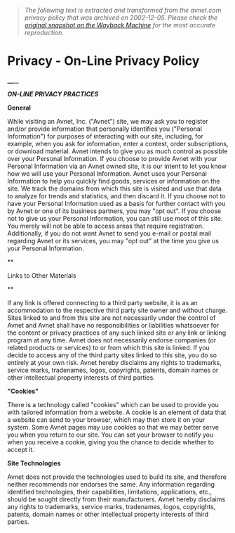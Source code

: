 > *The following text is extracted and transformed from the avnet.com privacy policy that was archived on 2002-12-05. Please check the [original snapshot on the Wayback Machine](https://web.archive.org/web/20021205190642id_/http%3A//www.avnet.com/legal/privacy.html) for the most accurate reproduction.*

# Privacy - On-Line Privacy Policy

**__**__

_**ON-LINE PRIVACY PRACTICES**_

**General**

While visiting an Avnet, Inc. ("Avnet") site, we may ask you to register and/or provide information that personally identifies you ("Personal Information") for purposes of interacting with our site, including, for example, when you ask for information, enter a contest, order subscriptions, or download material. Avnet intends to give you as much control as possible over your Personal Information. If you choose to provide Avnet with your Personal Information via an Avnet owned site, it is our intent to let you know how we will use your Personal Information. Avnet uses your Personal Information to help you quickly find goods, services or information on the site. We track the domains from which this site is visited and use that data to analyze for trends and statistics, and then discard it. If you choose not to have your Personal Information used as a basis for further contact with you by Avnet or one of its business partners, you may "opt out". If you choose not to give us your Personal Information, you can still use most of this site. You merely will not be able to access areas that require registration. Additionally, if you do not want Avnet to send you e-mail or postal mail regarding Avnet or its services, you may "opt out" at the time you give us your Personal Information.

**

Links to Other Materials

**

If any link is offered connecting to a third party website, it is as an accommodation to the respective third party site owner and without charge. Sites linked to and from this site are not necessarily under the control of Avnet and Avnet shall have no responsibilities or liabilities whatsoever for the content or privacy practices of any such linked site or any link or linking program at any time. Avnet does not necessarily endorse companies (or related products or services) to or from which this site is linked. If you decide to access any of the third party sites linked to this site, you do so entirely at your own risk. Avnet hereby disclaims any rights to trademarks, service marks, tradenames, logos, copyrights, patents, domain names or other intellectual property interests of third parties.

**"Cookies"**

There is a technology called "cookies" which can be used to provide you with tailored information from a website. A cookie is an element of data that a website can send to your browser, which may then store it on your system. Some Avnet pages may use cookies so that we may better serve you when you return to our site. You can set your browser to notify you when you receive a cookie, giving you the chance to decide whether to accept it.

**Site Technologies**

Avnet does not provide the technologies used to build its site, and therefore neither recommends nor endorses the same. Any information regarding identified technologies, their capabilities, limitations, applications, etc., should be sought directly from their manufacturers. Avnet hereby disclaims any rights to trademarks, service marks, tradenames, logos, copyrights, patents, domain names or other intellectual property interests of third parties.
